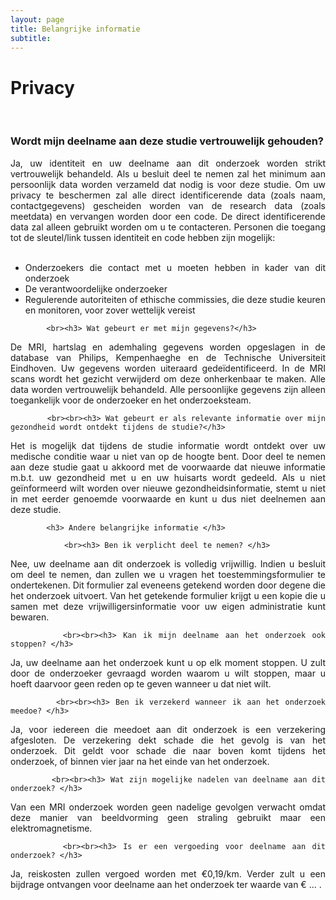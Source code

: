 ```yaml
---
layout: page
title: Belangrijke informatie
subtitle:
---
```


<div align = "justify"> 
	<p>
		<h1> Privacy </h1><br>
			<h3> Wordt mijn deelname aan deze studie vertrouwelijk gehouden?</h3>
Ja, uw identiteit en uw deelname aan dit onderzoek worden strikt vertrouwelijk behandeld. Als u besluit deel te nemen zal het minimum aan persoonlijk data worden verzameld dat nodig is voor deze studie. Om uw privacy te beschermen zal alle direct identificerende data (zoals naam, contactgegevens) gescheiden worden van de research data (zoals meetdata) en vervangen worden door een code. De direct identificerende data zal alleen gebruikt worden om u te contacteren. Personen die toegang tot de sleutel/link tussen identiteit en code hebben zijn mogelijk: 
<br><br>
<ul>
	<li> Onderzoekers die contact met u moeten hebben in kader van dit onderzoek</li> 
	<li> De verantwoordelijke onderzoeker</li>
	<li> Regulerende autoriteiten of ethische commissies, die deze studie keuren en monitoren, voor zover wettelijk vereist</li> 
</ul>

			<br><h3> Wat gebeurt er met mijn gegevens?</h3>

De MRI, hartslag en ademhaling gegevens worden opgeslagen in de database van Philips, Kempenhaeghe en de Technische Universiteit Eindhoven. Uw gegevens worden uiteraard gedeïdentificeerd. In de MRI scans wordt het gezicht verwijderd om deze onherkenbaar te maken. Alle data worden vertrouwelijk behandeld.  Alle persoonlijke gegevens zijn alleen toegankelijk voor de onderzoeker en het onderzoeksteam.  
			
			<br><br><h3> Wat gebeurt er als relevante informatie over mijn gezondheid wordt ontdekt tijdens de studie?</h3>

Het is mogelijk dat tijdens de studie informatie wordt ontdekt over uw medische conditie waar u niet van op de hoogte bent. Door deel te nemen aan deze studie gaat u akkoord met de voorwaarde dat nieuwe informatie m.b.t. uw gezondheid met u en uw huisarts wordt gedeeld. Als u niet geïnformeerd wilt worden over nieuwe gezondheidsinformatie, stemt u niet in met eerder genoemde voorwaarde en kunt u dus niet deelnemen aan deze studie. 

			<h3> Andere belangrijke informatie </h3>
			
				<br><h3> Ben ik verplicht deel te nemen? </h3>

Nee, uw deelname aan dit onderzoek is volledig vrijwillig. Indien u besluit om deel te nemen, dan zullen we u vragen het toestemmingsformulier te ondertekenen. Dit formulier zal eveneens getekend worden door degene die het onderzoek uitvoert. Van het getekende formulier krijgt u een kopie die u samen met deze vrijwilligersinformatie voor uw eigen administratie kunt bewaren. 

			<br><br><h3> Kan ik mijn deelname aan het onderzoek ook stoppen? </h3>

Ja, uw deelname aan het onderzoek kunt u op elk moment stoppen. U zult door de onderzoeker gevraagd worden waarom u wilt stoppen, maar u hoeft daarvoor geen reden op te geven wanneer u dat niet wilt. 

 			<br><br><h3> Ben ik verzekerd wanneer ik aan het onderzoek meedoe? </h3>

Ja, voor iedereen die meedoet aan dit onderzoek is een verzekering afgesloten. De verzekering dekt schade die het gevolg is van het onderzoek. Dit geldt voor schade die naar boven komt tijdens het onderzoek, of binnen vier jaar na het einde van het onderzoek.  


			<br><br><h3> Wat zijn mogelijke nadelen van deelname aan dit onderzoek? </h3>

Van een MRI onderzoek worden geen nadelige gevolgen verwacht omdat deze manier van beeldvorming geen straling gebruikt maar een elektromagnetisme.

			<br><br><h3> Is er een vergoeding voor deelname aan dit onderzoek? </h3>

Ja, reiskosten zullen vergoed worden met €0,19/km. Verder zult u een bijdrage ontvangen voor deelname aan het onderzoek ter waarde van € ... .

